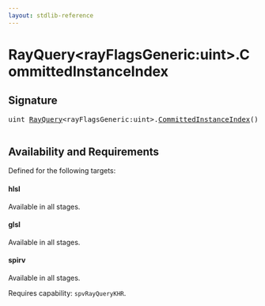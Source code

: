 ```yaml
---
layout: stdlib-reference
---
```


# RayQuery\<rayFlagsGeneric:uint\>\.CommittedInstanceIndex

## Signature 

<pre>
<span class="code_keyword">uint</span> <a href="/stdlib-reference/types/RayQuery/index" class="code_type">RayQuery</a>&lt;rayFlagsGeneric:<span class="code_keyword">uint</span>&gt;.<a href="/stdlib-reference/types/RayQuery/CommittedInstanceIndex">CommittedInstanceIndex</a>();

</pre>

## Availability and Requirements

Defined for the following targets:

#### hlsl
Available in all stages.

#### glsl
Available in all stages.

#### spirv
Available in all stages.

Requires capability: `spvRayQueryKHR`.


